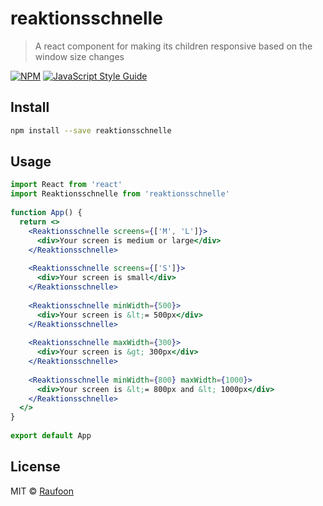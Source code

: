 # reaktionsschnelle

> A react component for making its children responsive based on the window size changes

[![NPM](https://img.shields.io/npm/v/reaktionsschnelle.svg)](https://www.npmjs.com/package/reaktionsschnelle) [![JavaScript Style Guide](https://img.shields.io/badge/code_style-standard-brightgreen.svg)](https://standardjs.com)

## Install

```bash
npm install --save reaktionsschnelle
```

## Usage

```jsx
import React from 'react'
import Reaktionsschnelle from 'reaktionsschnelle'
 
function App() {
  return <>
    <Reaktionsschnelle screens={['M', 'L']}>
      <div>Your screen is medium or large</div> 
    </Reaktionsschnelle>
 
    <Reaktionsschnelle screens={['S']}>
      <div>Your screen is small</div>
    </Reaktionsschnelle>
 
    <Reaktionsschnelle minWidth={500}>
      <div>Your screen is &lt;= 500px</div>
    </Reaktionsschnelle>
 
    <Reaktionsschnelle maxWidth={300}>
      <div>Your screen is &gt; 300px</div>
    </Reaktionsschnelle>
 
    <Reaktionsschnelle minWidth={800} maxWidth={1000}>
      <div>Your screen is &lt;= 800px and &lt; 1000px</div>
    </Reaktionsschnelle>
  </>
}
 
export default App

```

## License

MIT © [Raufoon](https://github.com/Raufoon)
